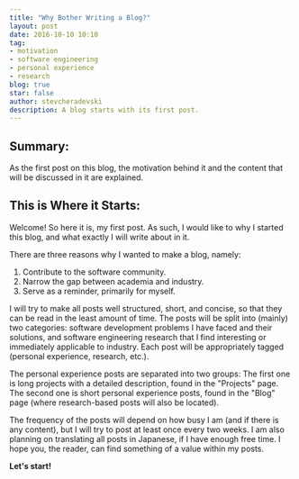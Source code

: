 ```yaml
---
title: "Why Bother Writing a Blog?"
layout: post
date: 2016-10-10 10:10
tag:
- motivation
- software engineering
- personal experience
- research
blog: true
star: false
author: stevcheradevski
description: A blog starts with its first post.
---
```


## Summary:

As the first post on this blog, the motivation behind it and the content that will be discussed in it are explained.

## This is Where it Starts:

Welcome! So here it is, my first post. As such, I would like to why I started this blog, and what exactly I will write about in it.

There are three reasons why I wanted to make a blog, namely:

1. Contribute to the software community.
2. Narrow the gap between academia and industry.
3. Serve as a reminder, primarily for myself.

I will try to make all posts well structured, short, and concise, so that they can be read in the least amount of time. The posts will be split into (mainly) two categories: software development problems I have faced and their solutions, and software engineering research that I find interesting or immediately applicable to industry. Each post will be appropriately tagged (personal experience, research, etc.).

The personal experience posts are separated into two groups: The first one is long projects with a detailed description, found in the "Projects" page. The second one is short personal experience posts, found in the "Blog" page (where research-based posts will also be located).

The frequency of the posts will depend on how busy I am (and if there is any content), but I will try to post at least once every two weeks. I am also planning on translating all posts in Japanese, if I have enough free time. I hope you, the reader, can find something of a value within my posts.

**Let's start!**
